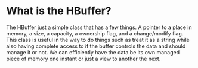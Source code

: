 # What is the HBuffer?
The HBuffer just a simple class that has a few things.
A pointer to a place in memory, a size, a capacity, a ownership flag, and a change/modify flag.
This class is useful in the way to do things such as treat it as a string while also having complete access to if the buffer controls the data and should manage it or not. We can efficiently have the data be its own managed piece of memory one instant or just a view to another the next.
